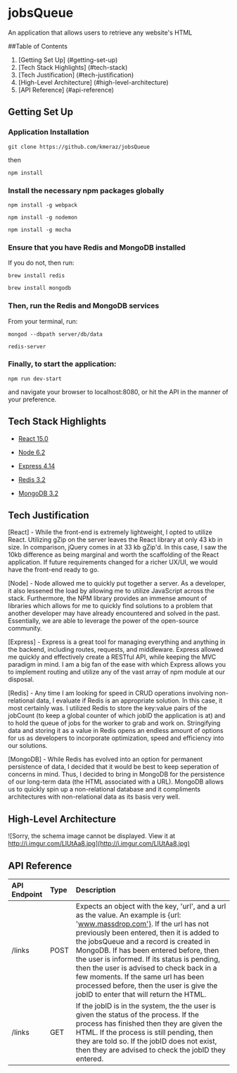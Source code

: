 # jobsQueue

An application that allows users to retrieve any website's HTML

##Table of Contents
1. [Getting Set Up] (#getting-set-up)
2. [Tech Stack Highlights] (#tech-stack)
3. [Tech Justification] (#tech-justification)
4. [High-Level Architecture] (#high-level-architecture)
5. [API Reference] (#api-reference)


## Getting Set Up

### Application Installation

`git clone https://github.com/kmeraz/jobsQueue`

then

`npm install`

### Install the necessary npm packages globally

`npm install -g webpack`

`npm install -g nodemon`

`npm install -g mocha`

### Ensure that you have Redis and MongoDB installed

If you do not, then run:

`brew install redis`

`brew install mongodb`

### Then, run the Redis and MongoDB services

From your terminal, run:

`mongod --dbpath server/db/data`

`redis-server`

### Finally, to start the application:

`npm run dev-start`

and navigate your browser to localhost:8080, or hit the API in the manner of your preference.

## Tech Stack Highlights

- [React 15.0](https://facebook.github.io/react/)

- [Node 6.2](https://nodejs.org/en/)

- [Express 4.14](http://expressjs.com/)

- [Redis 3.2](http://redis.io/)

- [MongoDB 3.2](https://www.mongodb.com/)


## Tech Justification

[React] - While the front-end is extremely lightweight, I opted to utilize React. Utilizing gZip on the server leaves the React library at only 43 kb in size. In comparison, jQuery comes in at 33 kb gZip'd. In this case, I saw the 10kb difference as being marginal and worth the scaffolding of the React application. If future requirements changed for a richer UX/UI, we would have the front-end ready to go.

[Node] - Node allowed me to quickly put together a server. As a developer, it also lessened the load by allowing me to utilize JavaScript across the stack. Furthermore, the NPM library provides an immense amount of libraries which allows for me to quickly find solutions to a problem that another developer may have already encountered and solved in the past. Essentially, we are able to leverage the power of the open-source community.

[Express] - Express is a great tool for managing everything and anything in the backend, including routes, requests, and middleware. Express allowed me quickly and effectively create a RESTful API, while keeping the MVC paradigm in mind. I am a big fan of the ease with which Express allows you to implement routing and utilize any of the vast array of npm module at our disposal.

[Redis] - Any time I am looking for speed in CRUD operations involving non-relational data, I evaluate if Redis is an appropriate solution. In this case, it most certainly was. I utilized Redis to store the key:value pairs of the jobCount (to keep a global counter of which jobID the application is at) and to hold the queue of jobs for the worker to grab and work on. Stringifying data and storing it as a value in Redis opens an endless amount of options for us as developers to incorporate optimization, speed and efficiency into our solutions.

[MongoDB] - While Redis has evolved into an option for permanent persistence of data, I decided that it would be best to keep seperation of concerns in mind. Thus, I decided to bring in MongoDB for the persistence of our long-term data (the HTML associated with a URL). MongoDB allows us to quickly spin up a non-relational database and it compliments architectures with non-relational data as its basis very well.

## High-Level Architecture
![Sorry, the schema image cannot be displayed. View it at http://i.imgur.com/LlUtAa8.jpg](http://i.imgur.com/LlUtAa8.jpg)

## API Reference
| API Endpoint        | Type        | Description
| :------------- |:-------- |:-------- 
| /links      | POST | Expects an object with the key, 'url', and a url as the value. An example is {url: 'www.massdrop.com'}. If the url has not previously been entered, then it is added to the jobsQueue and a record is created in MongoDB. If has been entered before, then the user is informed. If its status is pending, then the user is advised to check back in a few moments. If the same url has been processed before, then the user is give the jobID to enter that will return the HTML. |
| /links | GET | If the jobID is in the system, the the user is given the status of the process. If the process has finished then they are given the HTML. If the process is still pending, then they are told so. If the jobID does not exist, then they are advised to check the jobID they entered. | 






